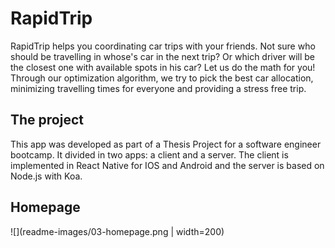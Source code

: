 # RapidTrip

RapidTrip helps you coordinating car trips with your friends. Not sure who should be travelling in whose's car in the next trip? Or which driver will be the closest one with available spots in his car? Let us do the math for you! Through our optimization algorithm, we try to pick the best car allocation, minimizing travelling times for everyone and providing a stress free trip.

## The project
This app was developed as part of a Thesis Project for a software engineer bootcamp. It divided in two apps: a client and a server.
The client is implemented in React Native for IOS and Android and the server is based on Node.js with Koa.

## Homepage
![](readme-images/03-homepage.png  | width=200)